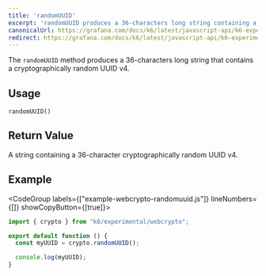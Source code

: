 ```yaml
---
title: 'randomUUID'
excerpt: 'randomUUID produces a 36-characters long string containing a cryptographically random UUID v4.'
canonicalUrl: https://grafana.com/docs/k6/latest/javascript-api/k6-experimental/webcrypto/crypto/randomuuid/
redirect: https://grafana.com/docs/k6/latest/javascript-api/k6-experimental/webcrypto/crypto/randomuuid/
---
```


The `randomUUID` method produces a 36-characters long string that contains a cryptographically random UUID v4.

## Usage

```
randomUUID()
```

## Return Value

A string containing a 36-character cryptographically random UUID v4.

## Example

<CodeGroup labels={["example-webcrypto-randomuuid.js"]} lineNumbers={[]} showCopyButton={[true]}>

```javascript
import { crypto } from "k6/experimental/webcrypto";

export default function () {
  const myUUID = crypto.randomUUID();

  console.log(myUUID);
}
```

</CodeGroup>